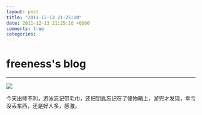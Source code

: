 ```yaml
---
layout: post
title: "2011-12-13 21:25:10"
date: 2011-12-13 21:25:10 +0800
comments: true
categories: 
---
```


# freeness's blog

----------

![](http://okqmqrbgo.bkt.clouddn.com/201112132125101.jpg)

>
今天出师不利，游泳忘记带毛巾，还把钥匙忘记在了储物箱上，游完才发现，幸亏没丢东西，还是好人多，感激。